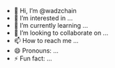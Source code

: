 - 👋 Hi, I’m @wadzchain
- 👀 I’m interested in ...
- 🌱 I’m currently learning ...
- 💞️ I’m looking to collaborate on ...
- 📫 How to reach me ...
- 😄 Pronouns: ...
- ⚡ Fun fact: ...

<!---
wadzchain/wadzchain is a ✨ special ✨ repository because its `README.md` (this file) appears on your GitHub profile.
You can click the Preview link to take a look at your changes.
--->
